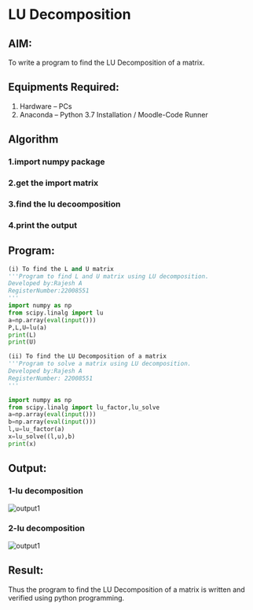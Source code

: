 # LU Decomposition 

## AIM:
To write a program to find the LU Decomposition of a matrix.

## Equipments Required:
1. Hardware – PCs
2. Anaconda – Python 3.7 Installation / Moodle-Code Runner

## Algorithm
### 1.import numpy package 
### 2.get the import matrix 
### 3.find the lu decoomposition 
### 4.print the output 

## Program:
```python
(i) To find the L and U matrix
'''Program to find L and U matrix using LU decomposition.
Developed by:Rajesh A 
RegisterNumber:22008551 
'''
import numpy as np
from scipy.linalg import lu
a=np.array(eval(input()))
P,L,U=lu(a)
print(L)
print(U)

(ii) To find the LU Decomposition of a matrix
'''Program to solve a matrix using LU decomposition.
Developed by:Rajesh A
RegisterNumber: 22008551
'''

import numpy as np
from scipy.linalg import lu_factor,lu_solve
a=np.array(eval(input()))
b=np.array(eval(input()))
l,u=lu_factor(a)
x=lu_solve((l,u),b)
print(x)
```

## Output:
### 1-lu decomposition
![output1](lu1.png)

### 2-lu decomposition
![output1](lu2.png)

## Result:
Thus the program to find the LU Decomposition of a matrix is written and verified using python programming.

